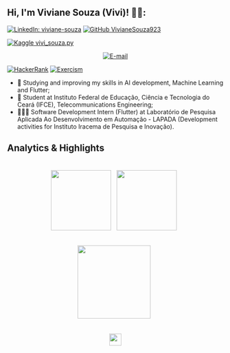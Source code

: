 ## Hi, I'm Viviane Souza (Vivi)! 🧚‍♀️:


[![LinkedIn: viviane-souza](https://img.shields.io/badge/-LinkedIn-blue?style=flat-square&logo=linkedin&logoColor=white&link=https://www.linkedin.com/in/viviane-souza-8672391b0/)](https://www.linkedin.com/in/viviane-souza-8672391b0/)
[![GitHub VivianeSouza923](https://img.shields.io/github/followers/VivianeSouza923?style=social)](https://github.com/VivianeSouza923)

[![Kaggle vivi_souza.py](https://img.shields.io/badge/-Kaggle-20BEFF?style=flat&logo=kaggle&logoColor=white&link=https://www.kaggle.com/morbidvivi)](https://www.kaggle.com/morbidvivi)
<p align="center">
  <a href="mailto:rt.viviane.souza@gmail.com">
    <img src="https://img.shields.io/badge/E-mail-%20-blue?style=for-the-badge&logo=gmail" alt="E-mail">
  </a>
</p>


[![HackerRank](https://img.shields.io/badge/HackerRank-Profile-blue)](https://www.hackerrank.com/viviane_souza05)
[![Exercism](https://img.shields.io/badge/Exercism-Profile-blue)](https://exercism.org/profiles/VivianeSouza923)


- 🌱 Studying and improving my skills in AI development, Machine Learning and Flutter;
- 🚀 Student at Instituto Federal de Educação, Ciência e Tecnologia do Ceará (IFCE), Telecommunications Engineering;
- 🧑🏻‍💻 Software Development Intern (Flutter) at Laboratório de Pesquisa Aplicada Ao Desenvolvimento em Automação - LAPADA (Development activities for Instituto Iracema de Pesquisa e Inovação).

## Analytics & Highlights


 <h1 align="center"><a href="https://github.com/anuraghazra/github-readme-stats"><img height="140em" src="https://github-readme-stats-bpires.vercel.app/api?username=VivianeSouza923&hide_title=true&line_height=30&hide_rank=false&theme=dracula&show_icons=true&include_all_commits=true&hide_border=true"></a>&nbsp;
<a href="https://github.com/denvercoder1/github-readme-streak-stats"><img height="140em" 
src="https://github-readme-streak-stats.herokuapp.com/?user=VivianeSouza923&theme=dracula&hide_border=true"></a>&nbsp;
 
 <a href="https://github.com/anuraghazra/github-readme-stats"><img height="170em" src="https://github-readme-stats-bpires.vercel.app/api/top-langs/?username=VivianeSouza923&layout=compact&card_width=400&hide_title=true&theme=dracula&t&langs_count=9&hide_border=true"></a>&nbsp;
 
 <a href="https://metrics.lecoq.io/insights/VivianeSouza923" target="_blank" rel="noreferrer"><img height="27.5em" src="https://user-images.githubusercontent.com/86871991/178090011-2be9a8c0-ad68-4e7d-8568-6256d8178a28.png"></img></a>
 
</details>

